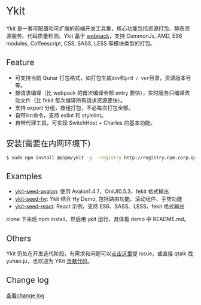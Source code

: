 <h1 style="font-weight: normal"> Ykit </h1>

Ykit 是一套可配置和可扩展的前端开发工具集，核心功能包括资源打包、静态资源服务、代码质量检测。Ykit 基于 [webpack][1]，支持 CommonJs, AMD, ES6 modules, Coffeescript, CSS, SASS, LESS 等模块类型的打包。

<h2 style="font-weight: normal"> Feature </h2>

- 可支持当前 Qunar 打包格式，如打包生成`dev`和`prd / ver`目录，资源版本号等。
- 按请求编译（比 webpack 的首次编译全部 entry 要快），实时服务只编译改动文件（比 fekit 每次编译所有请求资源要快）。
- 支持 export 分组，按组打包，不必每次打包全部。
- 自带lint命令，支持 eslint 和 stylelint。
- 自带代理工具，可实现 SwitchHost + Charles 的基本功能。

<h2 style="font-weight: normal"> 安装(需要在内网环境下) </h2>

```bash
$ sudo npm install @qnpm/ykit -g --registry http://registry.npm.corp.qunar.com/
```

<h2 style="font-weight: normal"> Examples </h2>

- [ykit-seed-avalon][6]: 使用 Avalon1.4.7、OniUI0.5.3，fekit 格式输出
- [ykit-seed-hy][7]: Ykit 结合 Hy Demo, 包括路由功能、滚动组件、手势功能
- [ykit-seed-react][8]: React 示例，支持 ES6、SASS、LESS，fekit 格式输出

clone 下来后 npm install，然后用 ykit 运行，具体看 demo 中 README.md。

<h2 style="font-weight: normal"> Others </h2>

Ykit 仍处在开发迭代阶段，有需求和问题可以[点击这里][9]提 issue，或直接 qtalk 找 yuhao.ju，也欢迎为 YKit [贡献代码][10]。

<h2 style="font-weight: normal"> Change log </h2>

[查看change log][11]

[1]: https://github.com/webpack/webpack
[2]: http://gitlab.corp.qunar.com/mfe/ykit/wikis/project-init
[3]: http://gitlab.corp.qunar.com/mfe/ykit/wikis/config
[4]: http://gitlab.corp.qunar.com/mfe/ykit/wikis/cli-command
[5]: http://gitlab.corp.qunar.com/mfe/ykit/wikis/Node-API
[6]: http://gitlab.corp.qunar.com/yuhao.ju/ykit-seed-avalon
[7]: http://gitlab.corp.qunar.com/yuhao.ju/ykit-seed-hy
[8]: http://gitlab.corp.qunar.com/yuhao.ju/ykit-seed-react
[9]: http://gitlab.corp.qunar.com/mfe/ykit/issues
[10]: ./dev.html
[11]: http://gitlab.corp.qunar.com/mfe/ykit/blob/master/CHANGELOG.md
[12]: http://gitlab.corp.qunar.com/mfe/ykit/wikis/proxy
